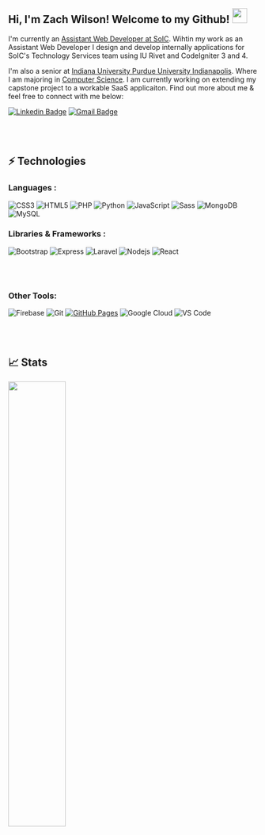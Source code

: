 
## Hi, I'm Zach Wilson! Welcome to my Github! <img src="https://raw.githubusercontent.com/aemmadi/aemmadi/master/wave.gif" width="30px" height="30px">

I'm currently an [Assistant Web Developer at SoIC](https://www.soic.iupui.edu/). Wihtin my work as an Assistant Web Developer I design and develop internally applications for SoIC's Technology Services team using IU Rivet and CodeIgniter 3 and 4.


I'm also a senior at [Indiana University Purdue University Indianapolis](https://www.iupui.edu/). Where I am majoring in [Computer Science](https://cs.iupui.edu/). I am currently working on extending my capstone project to a workable SaaS applicaiton. Find out more about me & feel free to connect with me below:

[![Linkedin Badge](https://img.shields.io/badge/-zawils-blue?style=flat-square&logo=Linkedin&logoColor=white&link=https://www.linkedin.com/in/zawils/)](https://www.linkedin.com/in/zawils/)
[![Gmail Badge](https://img.shields.io/badge/-contact@zawils.dev-c14438?style=flat-square&logo=Gmail&logoColor=white&link=mailto:contact@zawils.dev)](mailto:contact@zawils.dev)

<br>
<br>

## ⚡ Technologies

### Languages :
![CSS3](https://img.shields.io/badge/-CSS3-1572B6?style=flat-square&logo=css3)
![HTML5](https://img.shields.io/badge/-HTML5-E34F26?style=flat-square&logo=html5&logoColor=white)
![PHP](https://img.shields.io/badge/-PHP-blueviolet?style=flat-square&logo=PHP)
![Python](https://img.shields.io/badge/-Python-black?style=flat-square&logo=Python)
![JavaScript](https://img.shields.io/badge/-JavaScript-%23F7DF1C?style=flat-square&logo=javascript&logoColor=000000&labelColor=%23F7DF1C&color=%23FFCE5A)
![Sass](https://img.shields.io/badge/-Sass-%23CC6699?style=flat-square&logo=sass&logoColor=ffffff)
![MongoDB](https://img.shields.io/badge/MongoDB-4EA94B?style=for-the-badge&logo=mongodb&logoColor=white)
![MySQL](https://img.shields.io/badge/-MySQL-black?style=flat-square&logo=mysql)

### Libraries & Frameworks :

![Bootstrap](https://img.shields.io/badge/-Bootstrap-563D7C?style=flat-square&logo=bootstrap)
![Express](https://img.shields.io/badge/Express.js-404D59?style=for-the-badge)
![Laravel](https://img.shields.io/badge/Laravel-FF2D20?style=for-the-badge&logo=laravel&logoColor=white)
![Nodejs](https://img.shields.io/badge/-Nodejs-black?style=flat-square&logo=Node.js)
![React](https://img.shields.io/badge/-React-black?style=flat-square&logo=react)


<br>
<br>

### Other Tools:

![Firebase](https://img.shields.io/badge/-Firebase-white?style=flat-square&logo=firebase)
![Git](https://img.shields.io/badge/-Git-black?style=flat-square&logo=git)
<a href="#"><img alt="GitHub Pages" src="https://img.shields.io/badge/GitHub%20Pages-%23327FC7.svg?logo=github&logoColor=white"></a>
![Google Cloud](https://img.shields.io/badge/Google_Cloud-4285F4?style=for-the-badge&logo=google-cloud&logoColor=white)
![VS Code](https://img.shields.io/badge/-VSCode-%23007ACC?style=flat-square&logo=visual-studio-code)


<br>
<br>

## 📈 Stats
<img width="48%" src="https://github-readme-stats.vercel.app/api?username=zawilson&show_icons=true&theme=tokyonight" />
